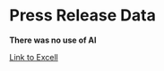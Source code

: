 # Press Release Data 

**There was no use of AI**

[Link to Excell](https://american0-my.sharepoint.com/:x:/g/personal/ia8003a_american_edu/EezoJDpb9htEijYBHvBS5cABgCVZsnDYflvOVMgq0dOngQ?e=a0QLup)

